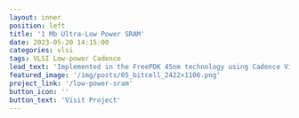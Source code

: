 ```yaml
---
layout: inner
position: left
title: '1 Mb Ultra-Low Power SRAM'
date: 2023-05-20 14:15:00
categories: vlsi
tags: VLSI Low-power Cadence
lead_text: 'Implemented in the FreePDK 45nm technology using Cadence Virtuoso and Spectre.'
featured_image: '/img/posts/05_bitcell_2422×1106.png'
project_link: '/low-power-sram'
button_icon: ''
button_text: 'Visit Project'
---
```




